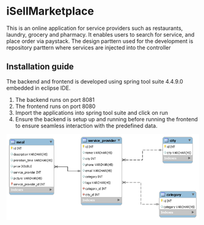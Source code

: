 # iSellMarketplace
This is an online application for service providers such as restaurants, laundry, grocery and pharmacy. It enables users to search for service, and place order via paystack. The design parttern used for the development is repository parttern where services are injected into the controller

## Installation guide
The backend and frontend is developed using spring tool suite 4.4.9.0 embedded in eclipse IDE. 
1. The backend runs on port 8081
2. The frontend runs on port 8080
3. Import the applications into spring tool suite and click on run
4. Ensure the backend is setup up and running before running the frontend to ensure seamless interaction with the predefined data.

![alt text](https://github.com/SamjuTheCoder/iSellMarketplace/blob/master/iSell_Markeplace_ER_Dagram.png)
